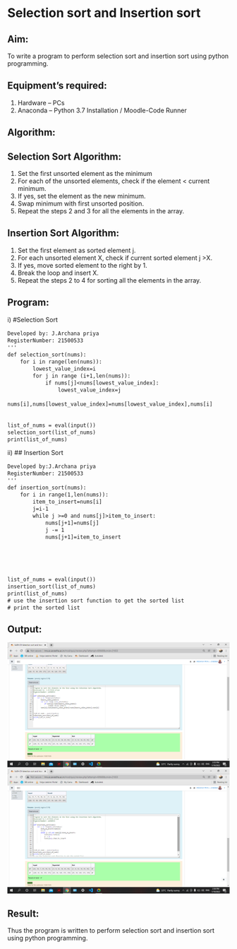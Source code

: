 # Selection sort and Insertion sort
## Aim:
To write a program to perform selection sort and insertion sort using python programming.
## Equipment’s required:
1.	Hardware – PCs
2.	Anaconda – Python 3.7 Installation / Moodle-Code Runner
## Algorithm:
## Selection Sort Algorithm:
1.	Set the first unsorted element as the minimum
2.	For each of the unsorted elements, check if the element < current minimum.
3.	If yes, set the element as the new minimum.
4.	Swap minimum with first unsorted position.
5.	Repeat the steps 2 and 3 for all the elements in the array.
## Insertion Sort Algorithm:
1.	Set the first element as sorted element j.
2.	For each unsorted element X, check if current sorted element j >X.
3.	If yes, move sorted element to the right by 1.
4.	Break the loop and insert X.
5.	Repeat the steps 2 to 4 for sorting all the elements in the array.
## Program:
i)	#Selection Sort
```
Developed by: J.Archana priya
RegisterNumber: 21500533
'''
def selection_sort(nums):
    for i in range(len(nums)):
        lowest_value_index=i
        for j in range (i+1,len(nums)):
            if nums[j]<nums[lowest_value_index]:
                lowest_value_index=j
        nums[i],nums[lowest_value_index]=nums[lowest_value_index],nums[i]
        
        
list_of_nums = eval(input())
selection_sort(list_of_nums)
print(list_of_nums)
```


ii)	## Insertion Sort
```
Developed by:J.Archana priya 
RegisterNumber: 21500533
'''
def insertion_sort(nums):
    for i in range(1,len(nums)):
        item_to_insert=nums[i]
        j=i-1
        while j >=0 and nums[j]>item_to_insert:
            nums[j+1]=nums[j]
            j -= 1
            nums[j+1]=item_to_insert
            
        
    
    
    
list_of_nums = eval(input())
insertion_sort(list_of_nums)
print(list_of_nums)
# use the insertion sort function to get the sorted list
# print the sorted list
```


## Output:
![Selection](./Selection.png)
![insertion](./insertion.png)


## Result:
Thus the program is written to perform selection sort and insertion sort using python programming.
